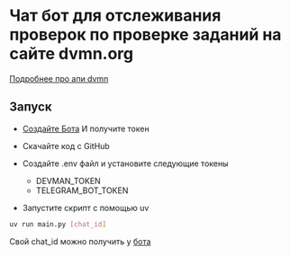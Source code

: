 # Чат бот для отслеживания проверок по проверке заданий на сайте dvmn.org

[Подробнее про апи dvmn](https://dvmn.org/api/docs/)

## Запуск
 - [Создайте Бота](https://telegram.me/BotFather)
И получите токен


- Скачайте код c GitHub

- Создайте .env файл и установите следующие токены

  - DEVMAN_TOKEN
  - TELEGRAM_BOT_TOKEN

- Запустите скрипт с помощью uv 
```sh
uv run main.py [chat_id]
```
Свой chat_id можно получить у [бота](https://telegram.me/userinfobot) 

